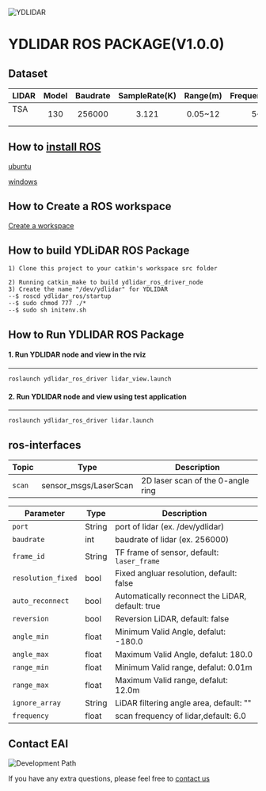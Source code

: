 ![YDLIDAR](sdk/image/TSA.png  "TSA")

# YDLIDAR ROS PACKAGE(V1.0.0)

## Dataset 
|LIDAR      | Model  |  Baudrate |  SampleRate(K) | Range(m)  		   |  Frequency(HZ) | Intenstiy(bit) | SingleChannel | voltage(V)|
| :-------- |:--:|:--:|:--:|:--:|:--:|:--:|:--:|:--:|
| TSA    　 | 130	   |  256000   |   3.121        |  0.05~12      	   | 5~8       | true          | false      	  | 4.8~5.2   |



## How to [install ROS](http://wiki.ros.org/ROS/Installation)

[ubuntu](http://wiki.ros.org/Installation/Ubuntu)

[windows](http://wiki.ros.org/Installation/Windows)

## How to Create a ROS workspace
[Create a workspace](http://wiki.ros.org/catkin/Tutorials/create_a_workspace)

## How to build YDLiDAR ROS Package

    1) Clone this project to your catkin's workspace src folder
    	
    2) Running catkin_make to build ydlidar_ros_driver_node
    3) Create the name "/dev/ydlidar" for YDLIDAR
    --$ roscd ydlidar_ros/startup
    --$ sudo chmod 777 ./*
    --$ sudo sh initenv.sh

## How to Run YDLIDAR ROS Package
#### 1. Run YDLIDAR node and view in the rviz
------------------------------------------------------------
	roslaunch ydlidar_ros_driver lidar_view.launch

#### 2. Run YDLIDAR node and view using test application
------------------------------------------------------------
	roslaunch ydlidar_ros_driver lidar.launch

## ros-interfaces

<center>

| Topic                | Type                    | Description                                      |
|----------------------|-------------------------|--------------------------------------------------|
| `scan`               | sensor_msgs/LaserScan   | 2D laser scan of the 0-angle ring                |

| Parameter         | Type                    | Description                                         |
|-----------------------|------------------------|-----------------------------------------------------|
| `port`        		| String                 	| port of lidar (ex. /dev/ydlidar)                         		|
| `baudrate`     	| int                      	| baudrate of lidar (ex. 256000)           				|
| `frame_id`      	| String                	| TF frame of sensor, default: `laser_frame`    		|
| `resolution_fixed` | bool                     	| Fixed angluar resolution, default: false                    	|
| `auto_reconnect` | bool                  	| Automatically reconnect the LiDAR, default: true    	|
| `reversion`     	| bool                  	| Reversion LiDAR, default: false  					|
| `angle_min`       	| float                 	| Minimum Valid Angle, defalut: -180.0     			|
| `angle_max`       	| float                  	| Maximum Valid Angle, defalut: 180.0      			|
| `range_min`       	| float                  	| Minimum Valid range, defalut: 0.01m      			|
| `range_max`       	| float                  	| Maximum Valid range, defalut: 12.0m      			|
| `ignore_array`      | String                  	| LiDAR filtering angle area, default: ""      			|
| `frequency`       	| float                  	| scan frequency of lidar,default: 6.0      			|



</center>

## Contact EAI
![Development Path](sdk/image/EAI.png)

If you have any extra questions, please feel free to [contact us](http://www.ydlidar.cn/cn/contact)